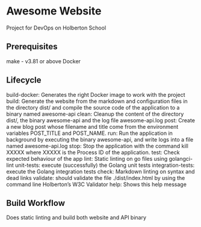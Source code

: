 # Awesome Website

Project for DevOps on Holberton School

## Prerequisites

make - v3.81 or above
Docker

## Lifecycle

build-docker:   Generates the right Docker image to work with the project
build:  Generate the website from the markdown and configuration files in the
directory dist/ and compile the source code of the application to a binary named
awesome-api
clean:  Cleanup the content of the directory dist/, the binary awesome-api and
the log file awesome-api.log
post:  Create a new blog post whose filename and title come from the environment
variables POST_TITLE and POST_NAME.
run:  Run the application in background by executing the binary awesome-api, and
write logs into a file named awesome-api.log
stop:  Stop the application with the command kill XXXXX where XXXXX is the
Process ID of the application.
test:  Check expected behaviour of the app
lint:  Static linting on go files using golangci-lint
unit-tests:  execute (successfully) the Golang unit tests
integration-tests:  execute the Golang integration tests
check:  Markdown linting on syntax and dead links
validate:  should validate the file ./dist/index.html by using the command line
Holberton’s W3C Validator
help:  Shows this help message

## Build Workflow

Does static linting and build both website and API binary
